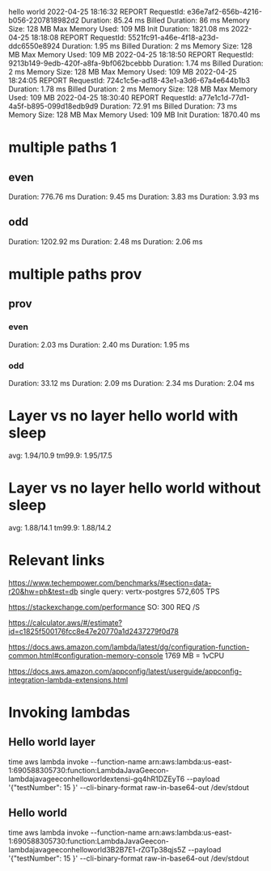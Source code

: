 hello world
2022-04-25 18:16:32 REPORT RequestId: e36e7af2-656b-4216-b056-2207818982d2	Duration: 85.24 ms	Billed Duration: 86 ms	Memory Size: 128 MB	Max Memory Used: 109 MB	Init Duration: 1821.08 ms
2022-04-25 18:18:08 REPORT RequestId: 5521fc91-a46e-4f18-a23d-ddc6550e8924	Duration: 1.95 ms	Billed Duration: 2 ms	Memory Size: 128 MB	Max Memory Used: 109 MB	
2022-04-25 18:18:50 REPORT RequestId: 9213b149-9edb-420f-a8fa-9bf062bcebbb	Duration: 1.74 ms	Billed Duration: 2 ms	Memory Size: 128 MB	Max Memory Used: 109 MB	
2022-04-25 18:24:05 REPORT RequestId: 724c1c5e-ad18-43e1-a3d6-67a4e644b1b3	Duration: 1.78 ms	Billed Duration: 2 ms	Memory Size: 128 MB	Max Memory Used: 109 MB	
2022-04-25 18:30:40 REPORT RequestId: a77e1c1d-77d1-4a5f-b895-099d18edb9d9	Duration: 72.91 ms	Billed Duration: 73 ms	Memory Size: 128 MB	Max Memory Used: 109 MB	Init Duration: 1870.40 ms

# multiple paths 1

## even
Duration: 776.76 ms 
Duration: 9.45 ms
Duration: 3.83 ms
Duration: 3.93 ms

## odd
Duration: 1202.92 ms
Duration: 2.48 ms
Duration: 2.06 ms

# multiple paths prov

## prov

### even
Duration: 2.03 ms
Duration: 2.40 ms
Duration: 1.95 ms

### odd 
Duration: 33.12 ms
Duration: 2.09 ms
Duration: 2.34 ms
Duration: 2.04 ms

# Layer vs no layer hello world with sleep
avg: 1.94/10.9
tm99.9: 1.95/17.5

# Layer vs no layer hello world without sleep
avg: 1.88/14.1
tm99.9: 1.88/14.2

# Relevant links
https://www.techempower.com/benchmarks/#section=data-r20&hw=ph&test=db 
single query: vertx-postgres	572,605	TPS

https://stackexchange.com/performance
SO: 300 REQ /S

https://calculator.aws/#/estimate?id=c1825f500176fcc8e47e20770a1d2437279f0d78

https://docs.aws.amazon.com/lambda/latest/dg/configuration-function-common.html#configuration-memory-console
1769 MB = 1vCPU

https://docs.aws.amazon.com/appconfig/latest/userguide/appconfig-integration-lambda-extensions.html

# Invoking lambdas

## Hello world layer
time aws lambda invoke --function-name arn:aws:lambda:us-east-1:690588305730:function:LambdaJavaGeecon-lambdajavageeconhelloworldextensi-gq4hR1DZEyT6 --payload '{"testNumber": 15 }' --cli-binary-format raw-in-base64-out  /dev/stdout

## Hello world
time aws lambda invoke --function-name arn:aws:lambda:us-east-1:690588305730:function:LambdaJavaGeecon-lambdajavageeconhelloworld3B2B7E1-rZGTp38qjs5Z --payload '{"testNumber": 15 }' --cli-binary-format raw-in-base64-out  /dev/stdout